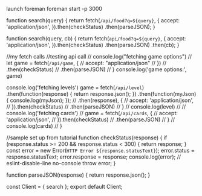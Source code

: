 launch foreman
foreman start -p 3000

function search(query) {
return fetch(`/api/food?q=${query}`, {
accept: 'application/json',
}).then(checkStatus)
.then(parseJSON);
}

function search(query, cb) {
return fetch(`api/food?q=${query}`, {
accept: 'application/json',
}).then(checkStatus)
.then(parseJSON)
.then(cb);
}

//my fetch calls
//testing api call
// console.log("fetching game options")
// let game = fetch(`/api/game`, {
// accept: "application/json"
// })
// .then(checkStatus)
// .then(parseJSON)
// }
console.log('game options:', game)

console.log('fetching levels')
game = fetch(`/api/level`)
.then(function(response) {
return response.json();
})
.then(function(myJson) {
console.log(myJson);
});
// .then(response), {
// accept: 'application/json',
// }).then(checkStatus)
// .then(parseJSON)
// }
// console.log(level)
//
// console.log('fetching cards')
// game = fetch(`/api/cards`, {
// accept: 'application/json',
// }).then(checkStatus)
// .then(parseJSON)
// }
// console.log(cards)
// }

//sample set up from tutorial
function checkStatus(response) {
if (response.status >= 200 && response.status < 300) {
return response;
}
const error = new Error(`HTTP Error ${response.statusText}`);
error.status = response.statusText;
error.response = response;
console.log(error); // eslint-disable-line no-console
throw error;
}

function parseJSON(response) {
return response.json();
}

const Client = { search };
export default Client;
